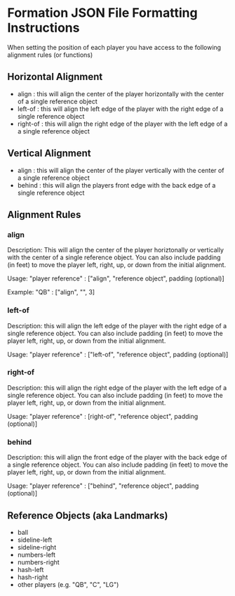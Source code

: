 # Formation JSON File Formatting Instructions 
When setting the position of each player you have access to the following alignment rules (or functions)

## Horizontal Alignment

- align : this will align the center of the player horizontally with the center of a single reference object
- left-of : this will align the left edge of the player with the right edge of a single reference object
- right-of : this will align the right edge of the player with the left edge of a a single reference object

## Vertical Alignment

- align : this will align the center of the player vertically with the center of a single reference object
- behind : this will align the players front edge with the back edge of a single reference object

## Alignment Rules

### align
Description: This will align the center of the player horiztonally or vertically with the center of a single reference object.
You can also include padding (in feet) to move the player left, right, up, or down from the initial alignment.

Usage: "player reference" : ["align", "reference object", padding (optional)]

Example: "QB" : ["align", "", 3] 

### left-of
Description: this will align the left edge of the player with the right edge of a single reference object.
You can also include padding (in feet) to move the player left, right, up, or down from the initial alignment.

Usage: "player reference" : ["left-of", "reference object", padding (optional)]

### right-of
Description: this will align the right edge of the player with the left edge of a single reference object.
You can also include padding (in feet) to move the player left, right, up, or down from the initial alignment.

Usage: "player reference" : [right-of", "reference object", padding (optional)]

### behind
Description: this will align the front edge of the player with the back edge of a single reference object.
You can also include padding (in feet) to move the player left, right, up, or down from the initial alignment.

Usage: "player reference" : ["behind", "reference object", padding (optional)]

## Reference Objects (aka Landmarks)

- ball
- sideline-left
- sideline-right
- numbers-left
- numbers-right
- hash-left
- hash-right
- other players (e.g. "QB", "C", "LG")
